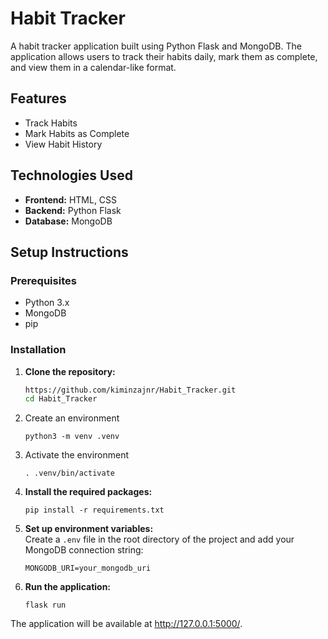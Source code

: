 # Habit Tracker

A habit tracker application built using Python Flask and MongoDB. The application allows users to track their habits daily, mark them as complete, and view them in a calendar-like format.

## Features

- Track Habits
- Mark Habits as Complete
- View Habit History

## Technologies Used

- **Frontend:** HTML, CSS
- **Backend:** Python Flask
- **Database:** MongoDB

## Setup Instructions

### Prerequisites

- Python 3.x
- MongoDB
- pip

### Installation

1. **Clone the repository:**

   ```bash
   https://github.com/kiminzajnr/Habit_Tracker.git
   cd Habit_Tracker

2. Create an environment
    ```
    python3 -m venv .venv

3. Activate the environment
    ```
    . .venv/bin/activate

4. **Install the required packages:**
    ```
    pip install -r requirements.txt

5. **Set up environment variables:**  
    Create a `.env` file in the root directory of the project and add your MongoDB connection string:
    ```
    MONGODB_URI=your_mongodb_uri

6. **Run the application:**
    ```
    flask run

The application will be available at http://127.0.0.1:5000/.